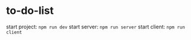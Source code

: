 # to-do-list

start project: `npm run dev`
start server: `npm run server`
start client: `npm run client`

